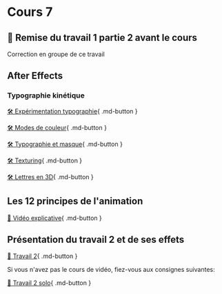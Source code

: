 # Cours 7    

## 🚨 Remise du travail 1 partie 2 avant le cours     
Correction en groupe de ce travail   

      
## After Effects
### Typographie kinétique
[🛠️ Expérimentation typographie](exercices_ae/09_experimentation_typo.md){ .md-button }       
    
[🛠️ Modes de couleur](exercices_ae/09_modes_couleur.md){ .md-button }       
    
[🛠️ Typographie et masque](exercices_ae/09_typo_masque.md){ .md-button }       
    
[🛠️ Texturing](exercices_ae/09_texturing.md){ .md-button }       
    
[🛠️ Lettres en 3D](exercices_ae/09_3d_lettre.md){ .md-button }       

      
## Les 12 principes de l'animation
[📁 Vidéo explicative]( https://vimeo.com/93206523){ .md-button }          
<vimeo src="93206523"></vimeo>

      
## Présentation du travail 2 et de ses effets   
[💼 Travail 2](exercices_ae/travail2.md){ .md-button }          

Si vous n'avez pas le cours de vidéo, fiez-vous aux consignes suivantes:     

[💼 Travail 2 solo](exercices_ae/travail2_solo.md){ .md-button }          
